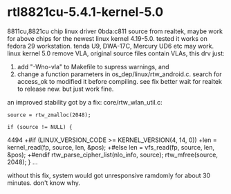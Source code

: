 # rtl8821cu-5.4.1-kernel-5.0
8811cu,8821cu chip linux driver 0bda:c811
source from realtek, maybe work for above chips for the newest linux kernel 4.19-5.0. 
tested it works on fedora 29 workstation.
tenda U9, DWA-17C, Mercury UD6 etc may work.
linux kernel 5.0 remove VLA, original source files contain VLAs, this drv just:
1) add "-Wno-vla" to Makefile to supress warnings, and 
2) change a function parameters in os_dep/linux/rtw_android.c. search for access_ok to modified it before compiling. see fix
better wait for realtek to release new. but just work fine.

an improved stability got by a fix:
core/rtw_wlan_util.c:

	source = rtw_zmalloc(2048);

	if (source != NULL) {
4494 +#if (LINUX_VERSION_CODE >= KERNEL_VERSION(4, 14, 0))
	+len = kernel_read(fp, source, len, &pos);
+#else
	len = vfs_read(fp, source, len, &pos);
+#endif
        	rtw_parse_cipher_list(nlo_info, source);
		rtw_mfree(source, 2048);
	}
...

without this fix, system would got unresponsive ramdomly for about 30 minutes. don't know why.
